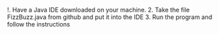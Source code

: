 !. Have a Java IDE downloaded on your machine.
2. Take the file FizzBuzz.java from github and put it into the IDE
3. Run the program and follow the instructions
